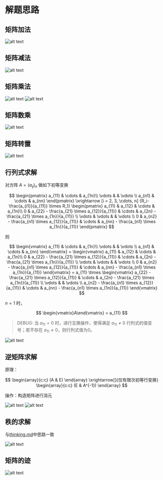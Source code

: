 # 解题思路

## 矩阵加法

![alt text](.assets/image.png)

## 矩阵减法

![alt text](.assets/image-1.png)

## 矩阵乘法

![alt text](.assets/image-2.png)
![alt text](.assets/image-10.png)

## 矩阵数乘

![alt text](.assets/image-3.png)

## 矩阵转置

![alt text](.assets/image-4.png)

## 行列式求解

对方阵 $`A = (a_{ij})_n`$ 做如下初等变换

$$
\begin{pmatrix}
a_{11} & \cdots & a_{1n}\\
\vdots &  & \vdots \\
a_{n1} & \cdots & a_{nn}
\end{pmatrix}
\xrightarrow
[i = 2, 3, \cdots, n]
{R_i-\frac{a_{i1}}{a_{11}} \times R_1}
\begin{pmatrix}
a_{11} & a_{12} & \cdots & a_{1n}\\
0 & a_{22} - \frac{a_{21} \times a_{12}}{a_{11}} & \cdots & a_{2n} - \frac{a_{21} \times a_{1n}}{a_{11}} \\
\vdots & \vdots  &   & \vdots \\
0 & a_{n2} - \frac{a_{n1} \times a_{12}}{a_{11}} & \cdots & a_{nn} - \frac{a_{n1} \times a_{1n}}{a_{11}}
\end{pmatrix}
$$

则

$$
\begin{vmatrix}
a_{11} & \cdots & a_{1n}\\
\vdots &  & \vdots \\
a_{n1} & \cdots & a_{nn}
\end{vmatrix} =
\begin{vmatrix}
a_{11} & a_{12} & \cdots & a_{1n}\\
0 & a_{22} - \frac{a_{21} \times a_{12}}{a_{11}} & \cdots & a_{2n} - \frac{a_{21} \times a_{1n}}{a_{11}} \\
\vdots & \vdots  &   & \vdots \\
0 & a_{n2} - \frac{a_{n1} \times a_{12}}{a_{11}} & \cdots & a_{nn} - \frac{a_{n1} \times a_{1n}}{a_{11}}
\end{vmatrix} = a_{11} \times
\begin{vmatrix}
a_{22} - \frac{a_{21} \times a_{12}}{a_{11}} & \cdots & a_{2n} - \frac{a_{21} \times a_{1n}}{a_{11}} \\
\vdots  &   & \vdots \\
a_{n2} - \frac{a_{n1} \times a_{12}}{a_{11}} & \cdots & a_{nn} - \frac{a_{n1} \times a_{1n}}{a_{11}}
\end{vmatrix}
$$

$n = 1$ 时，

$$
\begin{vmatrix}A\end{vmatrix}
= a_{11}
$$

> DEBUG: 当 $a_{11} = 0$ 时，进行互换操作，使得满足 $a_{11} \neq 0$ 行列式的值变号；若不存在 $a_{11} \neq 0$，则行列式值为0。

![alt text](.assets/image-5.png)

## 逆矩阵求解

原理：

$$
\begin{array}{c:c} (A & E) \end{array}
\xrightarrow[]{仅有限次初等行变换}
\begin{array}{c:c} (E & A^{-1}) \end{array}
$$

操作：构造矩阵进行消元

![alt text](.assets/image-6.png)
![alt text](.assets/image-9.png)

## 秩的求解

与[thinking.md](doc/thinking.md)中思路一致

![alt text](.assets/image-7.png)

## 矩阵的迹

![alt text](.assets/image-8.png)
